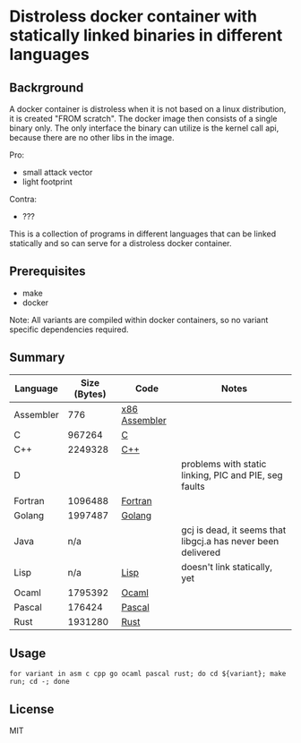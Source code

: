 # Distroless docker container with statically linked binaries in different languages

## Backrground
A docker container is distroless when it is not based on a linux distribution, it is created "FROM scratch". The docker image then consists of a single binary only. The only interface the binary can utilize is the kernel call api, because there are no other libs in the image. 

Pro:
- small attack vector
- light footprint

Contra:
- ???

This is a collection of programs in different languages that can be linked statically and so can serve for a distroless docker container.

## Prerequisites
* make
* docker

Note: All variants are compiled within docker containers, so no variant specific dependencies required.

## Summary

| Language  | Size (Bytes) | Code | Notes |   
|-----------|------|------|-------|
| Assembler | 776  | [x86 Assembler](./asm) |       |
| C         | 967264 | [C](./c)     |       |
| C++       | 2249328 | [C++](./cpp) |       |
| D         |      |      | problems with static linking, PIC and PIE, seg faults |
| Fortran   | 1096488 | [Fortran](./fortran) |       |
| Golang    | 1997487 | [Golang](./go) |       |
| Java      | n/a |      | gcj is dead, it seems that libgcj.a has never been delivered |
| Lisp      | n/a | [Lisp](./lisp) | doesn't link statically, yet |
| Ocaml     | 1795392 | [Ocaml](./ocaml) |       |
| Pascal    | 176424 | [Pascal](./pascal) |       |
| Rust      | 1931280 | [Rust](./rust) |       |

## Usage

```
for variant in asm c cpp go ocaml pascal rust; do cd ${variant}; make run; cd -; done
```

## License
MIT
